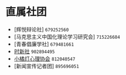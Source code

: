 # 直属社团

- [辉悦辩论社] `679252560`
- [马克思主义中国化理论学习研究会] `715226684`
- [青春倡廉学社] `679481661`
- [时新社](时新社.md) `902894495`
- [小橘灯心理协会](小橘灯心理协会.md) `812040547`
- [新闻宣传记者团] `895696051`